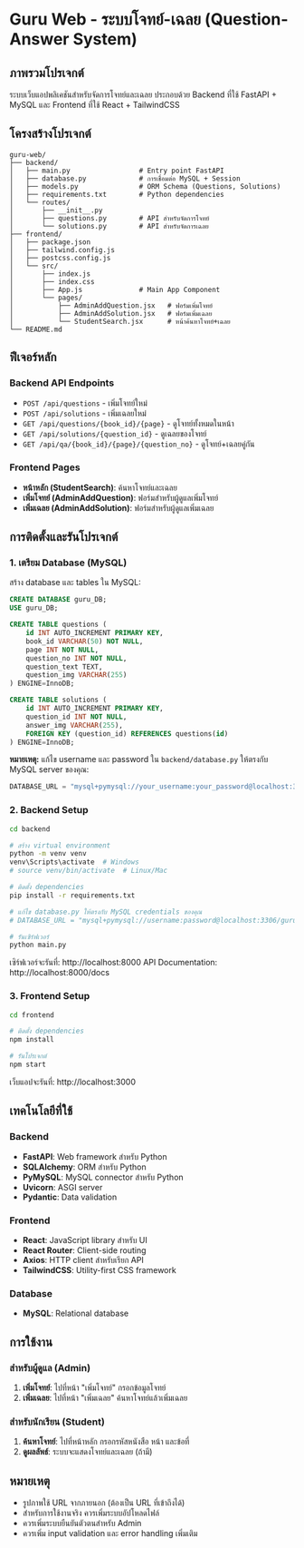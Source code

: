 # Guru Web - ระบบโจทย์-เฉลย (Question-Answer System)

## ภาพรวมโปรเจกต์

ระบบเว็บแอปพลิเคชันสำหรับจัดการโจทย์และเฉลย ประกอบด้วย Backend ที่ใช้ FastAPI + MySQL และ Frontend ที่ใช้ React + TailwindCSS

## โครงสร้างโปรเจกต์

```
guru-web/
├── backend/
│   ├── main.py                 # Entry point FastAPI
│   ├── database.py             # การเชื่อมต่อ MySQL + Session
│   ├── models.py               # ORM Schema (Questions, Solutions)
│   ├── requirements.txt        # Python dependencies
│   └── routes/
│       ├── __init__.py
│       ├── questions.py        # API สำหรับจัดการโจทย์
│       └── solutions.py        # API สำหรับจัดการเฉลย
├── frontend/
│   ├── package.json
│   ├── tailwind.config.js
│   ├── postcss.config.js
│   └── src/
│       ├── index.js
│       ├── index.css
│       ├── App.js              # Main App Component
│       └── pages/
│           ├── AdminAddQuestion.jsx   # ฟอร์มเพิ่มโจทย์
│           ├── AdminAddSolution.jsx   # ฟอร์มเพิ่มเฉลย
│           └── StudentSearch.jsx      # หน้าค้นหาโจทย์+เฉลย
└── README.md
```

## ฟีเจอร์หลัก

### Backend API Endpoints
- `POST /api/questions` - เพิ่มโจทย์ใหม่
- `POST /api/solutions` - เพิ่มเฉลยใหม่
- `GET /api/questions/{book_id}/{page}` - ดูโจทย์ทั้งหมดในหน้า
- `GET /api/solutions/{question_id}` - ดูเฉลยของโจทย์
- `GET /api/qa/{book_id}/{page}/{question_no}` - ดูโจทย์+เฉลยคู่กัน

### Frontend Pages
- **หน้าหลัก (StudentSearch)**: ค้นหาโจทย์และเฉลย
- **เพิ่มโจทย์ (AdminAddQuestion)**: ฟอร์มสำหรับผู้ดูแลเพิ่มโจทย์
- **เพิ่มเฉลย (AdminAddSolution)**: ฟอร์มสำหรับผู้ดูแลเพิ่มเฉลย

## การติดตั้งและรันโปรเจกต์

### 1. เตรียม Database (MySQL)

สร้าง database และ tables ใน MySQL:

```sql
CREATE DATABASE guru_DB;
USE guru_DB;

CREATE TABLE questions (
    id INT AUTO_INCREMENT PRIMARY KEY,
    book_id VARCHAR(50) NOT NULL,
    page INT NOT NULL,
    question_no INT NOT NULL,
    question_text TEXT,
    question_img VARCHAR(255)
) ENGINE=InnoDB;

CREATE TABLE solutions (
    id INT AUTO_INCREMENT PRIMARY KEY,
    question_id INT NOT NULL,
    answer_img VARCHAR(255),
    FOREIGN KEY (question_id) REFERENCES questions(id)
) ENGINE=InnoDB;
```

**หมายเหตุ:** แก้ไข username และ password ใน `backend/database.py` ให้ตรงกับ MySQL server ของคุณ:
```python
DATABASE_URL = "mysql+pymysql://your_username:your_password@localhost:3306/guru_DB"
```

### 2. Backend Setup

```bash
cd backend

# สร้าง virtual environment
python -m venv venv
venv\Scripts\activate  # Windows
# source venv/bin/activate  # Linux/Mac

# ติดตั้ง dependencies
pip install -r requirements.txt

# แก้ไข database.py ให้ตรงกับ MySQL credentials ของคุณ
# DATABASE_URL = "mysql+pymysql://username:password@localhost:3306/guru_DB"

# รันเซิร์ฟเวอร์
python main.py
```

เซิร์ฟเวอร์จะรันที่: http://localhost:8000
API Documentation: http://localhost:8000/docs

### 3. Frontend Setup

```bash
cd frontend

# ติดตั้ง dependencies
npm install

# รันโปรเจกต์
npm start
```

เว็บแอปจะรันที่: http://localhost:3000

## เทคโนโลยีที่ใช้

### Backend
- **FastAPI**: Web framework สำหรับ Python
- **SQLAlchemy**: ORM สำหรับ Python
- **PyMySQL**: MySQL connector สำหรับ Python
- **Uvicorn**: ASGI server
- **Pydantic**: Data validation

### Frontend
- **React**: JavaScript library สำหรับ UI
- **React Router**: Client-side routing
- **Axios**: HTTP client สำหรับเรียก API
- **TailwindCSS**: Utility-first CSS framework

### Database
- **MySQL**: Relational database

## การใช้งาน

### สำหรับผู้ดูแล (Admin)
1. **เพิ่มโจทย์**: ไปที่หน้า "เพิ่มโจทย์" กรอกข้อมูลโจทย์
2. **เพิ่มเฉลย**: ไปที่หน้า "เพิ่มเฉลย" ค้นหาโจทย์แล้วเพิ่มเฉลย

### สำหรับนักเรียน (Student)
1. **ค้นหาโจทย์**: ไปที่หน้าหลัก กรอกรหัสหนังสือ หน้า และข้อที่
2. **ดูผลลัพธ์**: ระบบจะแสดงโจทย์และเฉลย (ถ้ามี)

## หมายเหตุ

- รูปภาพใช้ URL จากภายนอก (ต้องเป็น URL ที่เข้าถึงได้)
- สำหรับการใช้งานจริง ควรเพิ่มระบบอัปโหลดไฟล์
- ควรเพิ่มระบบยืนยันตัวตนสำหรับ Admin
- ควรเพิ่ม input validation และ error handling เพิ่มเติม